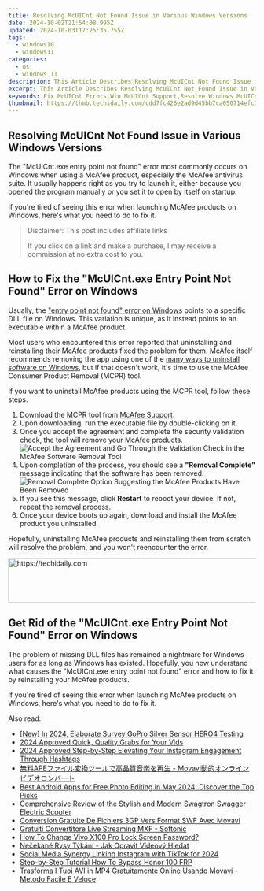 ```yaml
---
title: Resolving McUICnt Not Found Issue in Various Windows Versions
date: 2024-10-02T21:54:08.995Z
updated: 2024-10-03T17:25:35.755Z
tags:
  - windows10
  - windows11
categories:
  - os
  - windows 11
description: This Article Describes Resolving McUICnt Not Found Issue in Various Windows Versions
excerpt: This Article Describes Resolving McUICnt Not Found Issue in Various Windows Versions
keywords: Fix McUICnt Errors,Win McUICnt Support,Resolve Windows McUICnt,McUICnt Troubleshooting,McUICnt for Windows,Uninstalling McUICnt,McUICnt Update Guide
thumbnail: https://thmb.techidaily.com/cdd7fc426e2ad9d45bb7ca050714efc7a5191159c61f1ffd4157c0d0a51c0306.jpg
---
```


## Resolving McUICnt Not Found Issue in Various Windows Versions

 The "McUICnt.exe entry point not found" error most commonly occurs on Windows when using a McAfee product, especially the McAfee antivirus suite. It usually happens right as you try to launch it, either because you opened the program manually or you set it to open by itself on startup.

 If you're tired of seeing this error when launching McAfee products on Windows, here's what you need to do to fix it.

>  Disclaimer: This post includes affiliate links
>
>  If you click on a link and make a purchase, I may receive a commission at no extra cost to you.
>

## How to Fix the "McUICnt.exe Entry Point Not Found" Error on Windows

 Usually, the ["entry point not found" error on Windows](https://www.makeuseof.com/entry-point-not-found-error-windows/) points to a specific DLL file on Windows. This variation is unique, as it instead points to an executable within a McAfee product.

 Most users who encountered this error reported that uninstalling and reinstalling their McAfee products fixed the problem for them. McAfee itself recommends removing the app using one of the [many ways to uninstall software on Windows](https://www.makeuseof.com/windows-11-different-ways-to-uninstall-software/), but if that doesn't work, it's time to use the McAfee Consumer Product Removal (MCPR) tool.

 If you want to uninstall McAfee products using the MCPR tool, follow these steps:

1. Download the MCPR tool from [McAfee Support](https://www.mcafee.com/support/?articleId=TS101331&page=shell&shell=article-view).
2. Upon downloading, run the executable file by double-clicking on it.
3. Once you accept the agreement and complete the security validation check, the tool will remove your McAfee products.  
![Accept the Agreement and Go Through the Validation Check in the McAfee Software Removal Tool](https://static1.makeuseofimages.com/wordpress/wp-content/uploads/2023/08/2-2.jpg)
4. Upon completion of the process, you should see a **"Removal Complete"** message indicating that the software has been removed.  
![Removal Complete Option Suggesting the McAfee Products Have Been Removed](https://static1.makeuseofimages.com/wordpress/wp-content/uploads/2023/08/3-2.jpg)
5. If you see this message, click **Restart** to reboot your device. If not, repeat the removal process.
6. Once your device boots up again, download and install the McAfee product you uninstalled.

 Hopefully, uninstalling McAfee products and reinstalling them from scratch will resolve the problem, and you won't reencounter the error.

<!-- affiliate ads begin -->
<a href="https://appsumo.8odi.net/c/5597632/2151866/7443" target="_top" id="2151866">
  <img src="//a.impactradius-go.com/display-ad/7443-2151866" border="0" alt="https://techidaily.com" width="728" height="90"/>
</a>
<img height="0" width="0" src="https://appsumo.8odi.net/i/5597632/2151866/7443" style="position:absolute;visibility:hidden;" border="0" />
<!-- affiliate ads end -->

## Get Rid of the "McUICnt.exe Entry Point Not Found" Error on Windows

 The problem of missing DLL files has remained a nightmare for Windows users for as long as Windows has existed. Hopefully, you now understand what causes the "McUICnt.exe entry point not found" error and how to fix it by reinstalling your McAfee products.

 If you're tired of seeing this error when launching McAfee products on Windows, here's what you need to do to fix it.

<span class="atpl-alsoreadstyle">Also read:</span>
<div><ul>
<li><a href="https://fox-helps.techidaily.com/new-in-2024-elaborate-survey-gopro-silver-sensor-hero4-testing/"><u>[New] In 2024, Elaborate Survey GoPro Silver Sensor HERO4 Testing</u></a></li>
<li><a href="https://screen-capture.techidaily.com/2024-approved-quick-quality-grabs-for-your-vids/"><u>2024 Approved Quick, Quality Grabs for Your Vids</u></a></li>
<li><a href="https://instagram-video-recordings.techidaily.com/2024-approved-step-by-step-elevating-your-instagram-engagement-through-hashtags/"><u>2024 Approved Step-by-Step Elevating Your Instagram Engagement Through Hashtags</u></a></li>
<li><a href="https://win11-tips.techidaily.com/1726222411252-ape-movavi/"><u>無料APEファイル変換ツールで高品質音楽を再生 - Movavi動的オンラインビデオコンバート</u></a></li>
<li><a href="https://win11-tips.techidaily.com/best-android-apps-for-free-photo-editing-in-may-2024-discover-the-top-picks/"><u>Best Android Apps for Free Photo Editing in May 2024: Discover the Top Picks</u></a></li>
<li><a href="https://buynow-tips.techidaily.com/comprehensive-review-of-the-stylish-and-modern-swagtron-swagger-electric-scooter/"><u>Comprehensive Review of the Stylish and Modern Swagtron Swagger Electric Scooter</u></a></li>
<li><a href="https://win11-tips.techidaily.com/conversion-gratuite-de-fichiers-3gp-vers-format-swf-avec-movavi/"><u>Conversion Gratuite De Fichiers 3GP Vers Format SWF Avec Movavi</u></a></li>
<li><a href="https://win11-tips.techidaily.com/gratuiti-convertitore-live-streaming-mxf-softonic/"><u>Gratuiti Convertitore Live Streaming MXF - Softonic</u></a></li>
<li><a href="https://android-unlock.techidaily.com/how-to-change-vivo-x100-pro-lock-screen-password-by-drfone-android/"><u>How To Change Vivo X100 Pro Lock Screen Password?</u></a></li>
<li><a href="https://win11-tips.techidaily.com/necekane-rysy-tykani-jak-opravit-videovy-hledat/"><u>Nečekané Rysy Týkání - Jak Opravit Videový Hledat</u></a></li>
<li><a href="https://extra-support.techidaily.com/social-media-synergy-linking-instagram-with-tiktok-for-2024/"><u>Social Media Synergy Linking Instagram with TikTok for 2024</u></a></li>
<li><a href="https://android-frp.techidaily.com/step-by-step-tutorial-how-to-bypass-honor-100-frp-by-drfone-android/"><u>Step-by-Step Tutorial How To Bypass Honor 100 FRP</u></a></li>
<li><a href="https://win11-tips.techidaily.com/trasforma-i-tuoi-avi-in-mp4-gratuitamente-online-usando-movavi-metodo-facile-e-veloce/"><u>Trasforma I Tuoi AVI in MP4 Gratuitamente Online Usando Movavi - Metodo Facile E Veloce</u></a></li>
</ul></div>

<ins class="adsbygoogle"
      style="display:block"
      data-ad-client="ca-pub-7571918770474297"
      data-ad-slot="8358498916"
      data-ad-format="auto"
      data-full-width-responsive="true"></ins>
    
